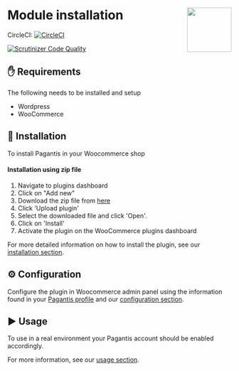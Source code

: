 # Module installation <img src="https://developer.pagantis.com/logos/pagantis_rgb_color.png" width="100" align="right">

CircleCI: [![CircleCI](https://circleci.com/gh/pagantis/woocommerce/tree/master.svg?style=svg)](https://circleci.com/gh/pagantis/woocommerce/tree/master)
<!---
[![Latest Stable Version](https://poser.pugx.org/pagantis/woocommerce/v/stable)](https://packagist.org/packages/pagantis/woocommerce)
[![composer.lock](https://poser.pugx.org/pagantis/woocommerce/composerlock)](https://packagist.org/packages/pagantis/woocommerce)
-->
[![Scrutinizer Code Quality](https://scrutinizer-ci.com/g/pagantis/woocommerce/badges/quality-score.png?b=master)](https://scrutinizer-ci.com/g/pagantis/woocommerce/?branch=master)

## :hand: Requirements

The following needs to be installed and setup

* Wordpress
* WooCommerce

## :floppy_disk: Installation
To install Pagantis in your Woocommerce shop

#### Installation using zip file
1. Navigate to plugins dashboard
2. Click on "Add new"
3. Download the zip file from [here](https://github.com/pagantis/woocommerce/releases/latest)
4. Click 'Upload plugin'
5. Select the downloaded file and click 'Open'.
6. Click on 'Install'
7. Activate the plugin on the WooCommerce plugins dashboard

For more detailed information on how to install the plugin, see our [installation section](/Documentation/installation.md).

## :gear: Configuration
Configure the plugin in Woocommerce admin panel using the information found in your [Pagantis profile](https://bo.pagantis.com/shop) and our [configuration section](/Documentation/configuration.md).

## :arrow_forward: Usage
To use in a real environment your Pagantis account should be enabled accordingly.

For more information, see our [usage section](/Documentation/usage.md).